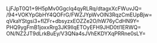LjFJpT0Q1+9H5pMv0Ggclq4qyRLRq/dtagxXcFWuvJQ=
/94+VOKYpGbHY4QOFrG/FWZJYpWvOlN3RqzCmEUpBjw=
qVkaYStgsi3+flZFr+dbsyzxEOZZe2O/hW76yCdHN9Y=
PHQ9ygFmB1joxxRrg3JK9IlqETOyEFH9JHD0tI1ERWQ=
ON/NZ2JT9dLrkBuEy/V3QNa4sJVhEKDYXqPRRne0sLY=

